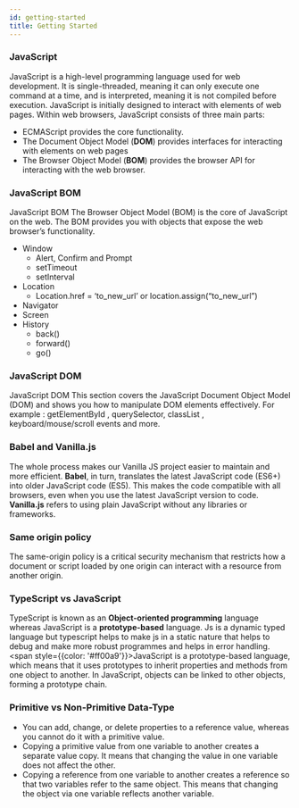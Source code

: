 ```yaml
---
id: getting-started
title: Getting Started
---
```



### **JavaScript** 
JavaScript is a high-level programming language used for web development. It is single-threaded, meaning it can only execute one command at a time, and is interpreted, meaning it is not compiled before execution. JavaScript is initially designed to interact with elements of web pages. Within web browsers, JavaScript consists of three main parts:

* ECMAScript provides the core functionality.  
* The Document Object Model (**DOM**) provides interfaces for interacting with elements on web pages  
* The Browser Object Model (**BOM**) provides the browser API for interacting with the web browser.

### **JavaScript BOM**
JavaScript BOM The Browser Object Model (BOM) is the core of JavaScript on the web. The BOM provides you with objects that expose the web browser’s functionality.

* Window  
  * Alert, Confirm and Prompt  
  * setTimeout  
  * setInterval  
* Location  
  * Location.href \= ‘to\_new\_url’ or location.assign(“to\_new\_url”)  
* Navigator   
* Screen  
* History  
  * back()  
  * forward()  
  * go()

### JavaScript DOM
JavaScript DOM This section covers the JavaScript Document Object Model (DOM) and shows you how to manipulate DOM elements effectively. For example : getElementById , querySelector, classList , keyboard/mouse/scroll events and more.




### Babel and Vanilla.js
The whole process makes our Vanilla JS project easier to maintain and more efficient. **Babel**, in turn, translates the latest JavaScript code (ES6+) into older JavaScript code (ES5). This makes the code compatible with all browsers, even when you use the latest JavaScript version to code. **Vanilla.js** refers to using plain JavaScript without any libraries or frameworks.

### Same origin policy 
The same-origin policy is a critical security mechanism that restricts how a document or script loaded by one origin can interact with a resource from another origin.

### TypeScript vs JavaScript
TypeScript is known as an **Object-oriented programming** language whereas JavaScript is a **prototype-based** language. Js is a dynamic typed language but typescript helps to make js in a static nature that helps to debug and make more robust programmes and helps in error handling.  
<span style={{color: '#ff00a9'}}>JavaScript is a prototype-based language, which means that it uses prototypes to inherit properties and methods from one object to another. In JavaScript, objects can be linked to other objects, forming a prototype chain.</span>

### Primitive vs Non-Primitive Data-Type

* You can add, change, or delete properties to a reference value, whereas you cannot do it with a primitive value.  
* Copying a primitive value from one variable to another creates a separate value copy. It means that changing the value in one variable does not affect the other.  
* Copying a reference from one variable to another creates a reference so that two variables refer to the same object. This means that changing the object via one variable reflects another variable.

